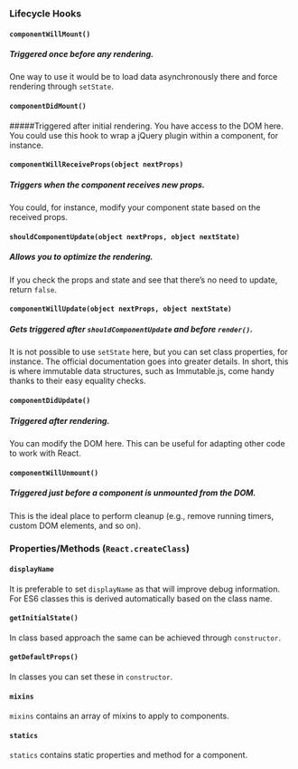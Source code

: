 ### Lifecycle Hooks

#### `componentWillMount()`
##### Triggered once before any rendering.
One way to use it would be to load data asynchronously there and force rendering through `setState`.

#### `componentDidMount()`
#####Triggered after initial rendering.
You have access to the DOM here. You could use this hook to wrap a jQuery plugin within a component, for instance.

#### `componentWillReceiveProps(object nextProps)`
##### Triggers when the component receives new props.
You could, for instance, modify your component state based on the received props.

#### `shouldComponentUpdate(object nextProps, object nextState)`
##### Allows you to optimize the rendering.
If you check the props and state and see that there’s no need to update, return `false`.

#### `componentWillUpdate(object nextProps, object nextState)`
##### Gets triggered after `shouldComponentUpdate` and before `render()`.
It is not possible to use `setState` here, but you can set class properties, for instance. The official documentation goes into greater details. In short, this is where immutable data structures, such as Immutable.js, come handy thanks to their easy equality checks.

#### `componentDidUpdate()`
##### Triggered after rendering.
You can modify the DOM here. This can be useful for adapting other code to work with React.

#### `componentWillUnmount()`
##### Triggered just before a component is unmounted from the DOM.
This is the ideal place to perform cleanup (e.g., remove running timers, custom DOM elements, and so on).

### Properties/Methods (`React.createClass`)

#### `displayName`
It is preferable to set `displayName` as that will improve debug information. For ES6 classes this is derived automatically based on the class name.
#### `getInitialState()`
In class based approach the same can be achieved through `constructor`.
#### `getDefaultProps()`
In classes you can set these in `constructor`.
#### `mixins`
`mixins` contains an array of mixins to apply to components.
#### `statics`
`statics` contains static properties and method for a component.